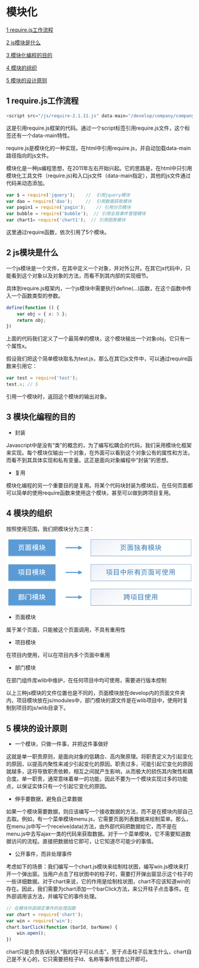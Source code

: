 # 模块化
[1  require.js工作流程](#user-content-1--require.js工作流程)

[2  js模块是什么](#user-content-2--js模块是什么)

[3  模块化编程的目的](#user-content-3--模块化编程的目的)

[4  模块的组织](#user-content-4--模块的组织)

[5  模块的设计原则](#user-content-5--模块的设计原则)

##  1  require.js工作流程

```javascript
<script src="/js/require-2.1.11.js" data-main="/develop/company/company-device/page"></script>
```
这是引用require.js框架的代码。通过一个script标签引用require.js文件，这个标签还有一个data-main特性。

require.js是模块化的一种实现，在html中引用require.js，并自动加载data-main路径指向的js文件。

模块化是一种js编程思想，在2011年左右开始兴起。它的思路是，在html中只引用模块化工具文件（require.js)和入口js文件（data-main指定），其他的js文件通过代码来动态添加。

```javascript
var $ = require('jquery');    //  引用jquery模块
var dao = require('dao');     //  引用数据获取模块
var pagin1 = require('pagin');    // 引用分页模块
var bubble = require('bubble');  // 引用全局事件管理模块
var chart1= require('chart1');  // 引用图表模块
```

这里通过require函数，依次引用了5个模块。

##  2  js模块是什么

一个js模块是一个文件，在其中定义一个对象，并对外公开。在其它js代码中，只能看到这个对象以及对象的方法，而看不到其内部的实现细节。

具体到require.js框架内，一个js模块中需要执行define(…)函数，在这个函数中传入一个函数类型的参数。

```javascript
define(function () {
    var obj = { x: 5 };
    return obj;
})
```

上面的代码我们定义了一个最简单的模块，这个模块输出一个对象obj，它只有一个属性x。

假设我们把这个简单模块取名为test.js，那么在其它js文件中，可以通过require函数来引用它：

```javascript
var test = require('test');
test.x; // 5
```

引用一个模块时，返回这个模块的输出对象。

##  3  模块化编程的目的

- 封装

Javascript中是没有“类”的概念的，为了编写松耦合的代码，我们采用模块化框架来实现。每个模块仅输出一个对象，在外面可以看到这个对象公有的属性和方法，而看不到其具体实现和私有变量。这正是面向对象编程中“封装”的思想。

- 复用

模块化编程的另一个重要目的是复用。将某个代码块封装为模块后，在任何页面都可以简单的使用require函数来使用这个模块，甚至可以做到跨项目复用。

##  4  模块的组织

按照使用范围，我们把模块分为三类：

![](images/模块组织.png)

- 页面模块

属于某个页面，只能被这个页面调用，不具有重用性

- 项目模块

在项目内使用，可以在项目内多个页面中重用

- 部门模块

在部门组件库wlib中维护，在任何项目中均可使用，需要进行版本控制

以上三种js模块的文件位置也是不同的，页面模块放在develop内的页面文件夹内，项目模块放在js/modules中，部门模块的源文件是在wlib项目中，使用时复制到项目的js/wlib目录下。

##  5  模块的设计原则

- 一个模块，只做一件事，并把这件事做好

这就是单一职责原则，是面向对象的低耦合、高内聚原理。将职责定义为引起变化的原因，以提高内聚性来减少引起变化的原因。职责过多，可能引起它变化的原因就越多，这将导致职责依赖，相互之间就产生影响，从而极大的损伤其内聚性和耦合度。单一职责，通常意味着单一的功能，因此不要为一个模块实现过多的功能点，以保证实体只有一个引起它变化的原因。

- 伸手要数据，避免自己拿数据

如果一个模块需要数据，则应该编写一个接收数据的方法，而不是在模块内部自己去取。例如，有一个菜单模块menu.js，它需要页面列表数据来绘制菜单。那么，在menu.js中写一个receive(data)方法，由外部代码把数据给它，而不是在menu.js中去写ajax一类的代码来获取数据。对于一个菜单模块，它不需要知道数据访问的流程。直接把数据给它即可，让它知道尽可能少的事情。

- 公开事件，而非处理事件

考虑如下的场景：我们编写一个chart.js模块来绘制柱状图，编写win.js模块来打开一个弹出窗。当用户点击了柱状图中的柱子时，需要打开弹出窗显示这个柱子的一些详细数据。对于chart来说，它的作用是绘制柱状图，chart不应该知道win的存在。因此，我们需要为chart添加一个barClick方法，来公开柱子点击事件。在外部调用该方法，并编写它的事件处理。

```javascript
// 在模块外部绑定事件的处理函数
var chart = require('chart');
var win = require('win');
chart.barClick(function (barId, barName) {
    win.open();
})
```

chart只是负责告诉别人“我的柱子可以点击”，至于点击柱子后发生什么，chart自己是不关心的，它只需要把柱子Id、名称等事件信息公开即可。











